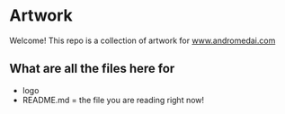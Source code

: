 # Artwork

Welcome! This repo is a collection of artwork for www.andromedai.com

## What are all the files here for
  - logo
  - README.md = the file you are reading right now!